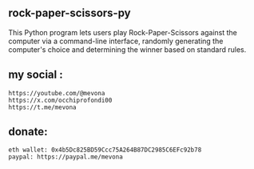 ## rock-paper-scissors-py
This Python program lets users play Rock-Paper-Scissors against the computer via a command-line interface, randomly generating the computer's choice and determining the winner based on standard rules.

## my social :
    https://youtube.com/@mevona
    https://x.com/occhiprofondi00
    https://t.me/mevona

## donate:
    eth wallet: 0x4b5Dc825BD59Ccc75A264B87DC2985C6EFc92b78
    paypal: https://paypal.me/mevona

